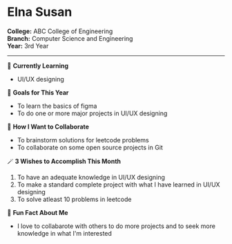 
# Elna Susan

**College:** ABC College of Engineering  
**Branch:** Computer Science and Engineering  
**Year:** 3rd Year

---

🌱 **Currently Learning**  
- UI/UX designing

🎯 **Goals for This Year**  
- To learn the basics of figma
- To do one or more major projects in UI/UX designing

👯 **How I Want to Collaborate**  
- To brainstorm solutions for leetcode problems
- To collaborate on some open source projects in Git

🪄 **3 Wishes to Accomplish This Month**  
1. To have an adequate knowledge in UI/UX designing  
2. To make a standard complete project with what I have learned in UI/UX designing
3. To solve atleast 10 problems in leetcode

💬 **Fun Fact About Me**  
- I love to collabarote with others to do more projects and to seek more knowledge in what I'm interested


